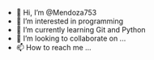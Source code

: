 - 👋 Hi, I’m @Mendoza753
- 👀 I’m interested in programming 
- 🌱 I’m currently learning Git and Python
- 💞️ I’m looking to collaborate on ...
- 📫 How to reach me ...

<!---
Mendoza753/Mendoza753 is a ✨ special ✨ repository because its `README.md` (this file) appears on your GitHub profile.
You can click the Preview link to take a look at your changes.
--->
